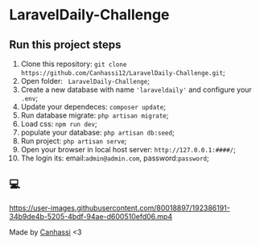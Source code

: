 # LaravelDaily-Challenge 

## Run this project steps

1. Clone this repository: `git clone https://github.com/Canhassi12/LaravelDaily-Challenge.git`;
2. Open folder: `
LaravelDaily-Challenge`;
3. Create a new database with name `'laraveldaily'` and configure your `.env`;
4. Update your dependeces: `composer update`;
5. Run database migrate: `php artisan migrate`;
6. Load css: `npm run dev`;
7. populate your database: `php artisan db:seed`;
8. Run project: `php artisan serve`; 
9. Open your browser in local host server: `http://127.0.0.1:####/`; 
10. The login its: email:`admin@admin.com`, password:`password`;

## 💻​ 
https://user-images.githubusercontent.com/80018897/192386191-34b9de4b-5205-4bdf-94ae-d600510efd06.mp4


Made by  [Canhassi](https://github.com/Canhassi12) <3
